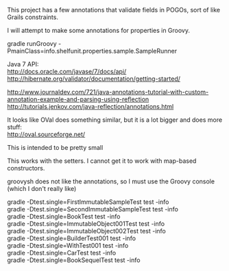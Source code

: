 This project has a few annotations that validate fields in POGOs, sort of like Grails constraints.   

I will attempt to make some annotations for properties in Groovy.    

gradle runGroovy -PmainClass=info.shelfunit.properties.sample.SampleRunner    

Java 7 API:  
http://docs.oracle.com/javase/7/docs/api/  
http://hibernate.org/validator/documentation/getting-started/  

http://www.journaldev.com/721/java-annotations-tutorial-with-custom-annotation-example-and-parsing-using-reflection   
http://tutorials.jenkov.com/java-reflection/annotations.html    

It looks like OVal does something similar, but it is a lot bigger and does more stuff:   
http://oval.sourceforge.net/    

This is intended to be pretty small    

This works with the setters. I cannot get it to work with map-based constructors.  

groovysh does not like the annotations, so I must use the Groovy console (which I don't really like)

gradle -Dtest.single=FirstImmutableSampleTest test -info   
gradle -Dtest.single=SecondImmutableSampleTest test -info  
gradle -Dtest.single=BookTest test -info    
gradle -Dtest.single=ImmutableObject001Test test -info    
gradle -Dtest.single=ImmutableObject002Test test -info    
gradle -Dtest.single=BuilderTest001 test -info    
gradle -Dtest.single=WithTest001 test -info    
gradle -Dtest.single=CarTest test -info    
gradle -Dtest.single=BookSequelTest test -info    


